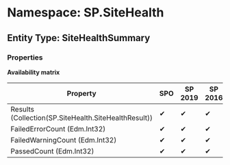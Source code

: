 # Namespace: SP.SiteHealth
## Entity Type: SiteHealthSummary

### Properties

**Availability matrix**

Property | SPO | SP 2019 | SP 2016 | SP 2013
----------|-----|---------|---------|--------
Results (Collection(SP.SiteHealth.SiteHealthResult)) | ✔ | ✔ | ✔ | ✔
FailedErrorCount (Edm.Int32) | ✔ | ✔ | ✔ | ✔
FailedWarningCount (Edm.Int32) | ✔ | ✔ | ✔ | ✔
PassedCount (Edm.Int32) | ✔ | ✔ | ✔ | ✔

